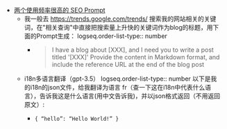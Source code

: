 - [两个使用频率很高的 SEO Prompt](https://twitter.com/AndrewBBoo/status/1753279279230824576)
	- 我一般去 https://trends.google.com/trends/ 搜索我的网站相关的关键词，在"相关查询"中直接把搜索量上升快的关键词作为blog的标题，用下面的Prompt生成：
	  logseq.order-list-type:: number
		- > I have a blog about [XXX], and I need you to write a post titled '[XXX]' Provide the content in Markdown format, and include the reference URL at the end of the blog post
	- i18n多语言翻译（gpt-3.5）
	  logseq.order-list-type:: number
	  以下是我的i18n的json文件，给我翻译为语言 fr（查一下这在i18n中代表什么语言），告诉我这是什么语言(用中文告诉我)，并以json格式返回（不用返回原文）:
		- ```
		  { “hello”: “Hello World!” }
		  ```